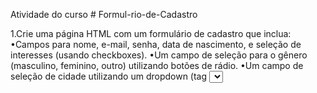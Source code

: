 Atividade do curso # Formul-rio-de-Cadastro

1.Crie uma página HTML com um formulário de cadastro que inclua:
•Campos para nome, e-mail, senha, data de nascimento, e seleção de
interesses (usando checkboxes).
•Um campo de seleção para o gênero (masculino, feminino, outro) utilizando
botões de rádio.
•Um campo de seleção de cidade utilizando um dropdown (tag <select>).
•Um campo numérico para quantidade de produtos e um campo de texto
para observações adicionais.
2.Implemente a validação de dados:
•O campo de e-mail deve ser validado para garantir que o formato seja
correto.
•A senha deve ter no mínimo 8 caracteres.
•A data de nascimento deve ser uma data válida no formato de calendário.
•Defina um valor máximo e mínimo para quantidade de produtos
3.Teste a funcionalidade e a usabilidade do formulário. Utilize as tags label para
associar os campos a seus respectivos rótulos
